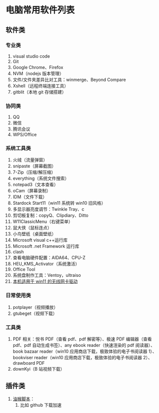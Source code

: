 # 电脑常用软件列表

## 软件类

### 专业类

1.  visual studio code
2.  Git
3.  Google Chrome、Firefox
4.  NVM（nodejs 版本管理）
5.  文件/文件夹差异比对工具：winmerge、Beyond Compare
6.  Xshell（远程终端连接工具）
7.  gitblit（本地 git 存储搭建）

### 协同类

1.  QQ
2.  微信
3.  腾讯会议
4.  WPS/Office

### 系统工具类

1.  火绒（流量弹窗）
2.  snipaste（屏幕截图）
3.  7-Zip（压缩/解压缩）
4.  everything（系统文件搜索）
5.  notepad3（文本查看）
6.  oCam（屏幕录制）
7.  IDM（文件下载）
8.  Stardock Start11（win11 系统转 win10 旧风格）
9.  多显示器亮度调节：Twinkle Tray、c
10. 剪切板复制：copyQ、Clipdiary、Ditto
11. W11ClassicMenu（右键菜单）
12. 鼠大侠（鼠标连点）
13. 小鸟壁纸（桌面壁纸）
14. Microsoft visual c++运行库
15. Microsoft .net Framework 运行库
16. clash
17. 查看电脑硬件配置：AIDA64、CPU-Z
18. HEU_KMS_Activator（系统激活）
19. Office Tool
20. 系统盘制作工具：Ventoy，ultraiso
21. [本机适用于 win11 的无线网卡驱动](https://support.lenovo.com/ch/en/downloads/ds552327-mediatek-mt7921-wireless-lan-driver-for-windows-10-version-2004-or-later-thinkpad-l14-gen-2-types-20x5-20x6-l15-gen-2-types-20x7-20x8)

### 日常使用类

1.  potplayer（视频播放）
2.  gtubeget（视频下载）

### 工具类

1.  PDF 相关：悦书 PDF（查看 pdf、pdf 解密等）、极速 PDF 编辑器（查看 pdf、pdf 自动生成书签）、any ebook reader（快速渲染的 pdf 阅读器）、book bazaar reader（win10 应用商店下载，极致体验的电子书阅读器 1）、bookviser reader（win10 应用商店下载，极致体验的电子书阅读器 2）、drawboard PDF
2.  downKyi（B 站视频下载）

## 插件类

1. [油猴脚本](https://greasyfork.org/zh-CN)：
   1. 比如 github 下载加速
